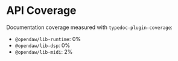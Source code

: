 # API Coverage

Documentation coverage measured with `typedoc-plugin-coverage`:

- `@opendaw/lib-runtime`: 0%
- `@opendaw/lib-dsp`: 0%
- `@opendaw/lib-midi`: 2%
